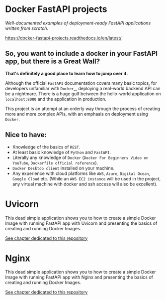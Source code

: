 # Docker FastAPI projects

_Well-documented examples of deployment-ready FastAPI applications written from scratch._

https://docker-fastapi-projects.readthedocs.io/en/latest/

## So, you want to include a docker in your FastAPI app, but there is a Great Wall?

**That's definitely a good place to learn how to jump over it.**

Although the official `FastAPI` documentation covers many basic topics, for developers unfamiliar with `Docker`\_, deploying a real-world backend API can be a nightmare. There is a huge gulf between the hello-world application on `localhost:8000` and the application in production.

This project is an attempt at an orderly way through the process of creating more and more complex APIs, with an emphasis on deployment using `Docker`.

## Nice to have:

- Knowledge of the basics of `REST`.
- At least basic knowledge of `Python` and `FastAPI`.
- Literally any knowledge of `Docker` (`Docker For Beginners Video on YouTube`, `Dockerfile official reference`).
- `Docker Desktop client` installed on your machine.
- Any experience with cloud platforms like `AWS`, `Azure`, `Digital Ocean`, `Google Cloud` etc. (While an `AWS EC2 instance` will be used in the project, any virtual machine with docker and ssh access will also be excellent).

# Uvicorn

This dead simple application shows you to how to create a simple Docker Image with running FastAPI app with Uvicorn and presenting the basics of creating and running Docker Images.

[See chapter dedicated to this repository](https://docker-fastapi-projects.readthedocs.io/en/latest/uvicorn.html)

# Nginx

This dead simple application shows you to how to create a simple Docker Image with running FastAPI app with Nginx and presenting the basics of creating and running Docker Images.

[See chapter dedicated to this repository](https://docker-fastapi-projects.readthedocs.io/en/latest/nginx.html)
